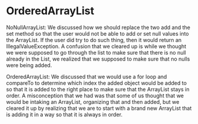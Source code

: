 # OrderedArrayList

NoNullArrayList:
We discussed how we should replace the two add and the set method so that the user would not be able to add or set null values into the ArrayList. If the user did try to do such thing, then it would return an IllegalValueException.
A confusion that we cleared up is while we thought we were supposed to go through the list to make sure that there is no null already in the List, we realized that we supposed to make sure that no nulls were being added.


OrderedArrayList:
We discussed that we would use a for loop and compareTo to determine which index the added object would be added to so that it is added to the right place to make sure that the ArrayList stays in order. 
A misconception that we had was that some of us thought that we would be intaking an ArrayList, organizing that and then added, but we cleared it up by realizing that we are to start with a brand new ArrayList that is adding it in a way so that it is always in order.
